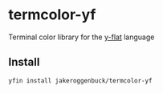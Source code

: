 # termcolor-yf
Terminal color library for the [y-flat](github.com/y-flat/) language

## Install
```
yfin install jakeroggenbuck/termcolor-yf
```
